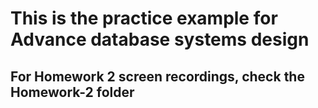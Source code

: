 # This is the practice example for Advance database systems design 
## For Homework 2 screen recordings, check the Homework-2 folder